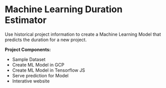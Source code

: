 # Machine Learning Duration Estimator

Use historical project information to create a Machine Learning Model that predicts the duration for a new project.

**Project Components:**

- Sample Dataset
- Create ML Model in GCP
- Create ML Model in Tensorflow JS
- Serve prediction for Model
- Interative website
